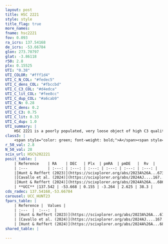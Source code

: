 ```yaml
---
layout: post
title: HSC 2221
style: style
title_flag: true
more_names: 
fname: hsc2221
fov: 0.093
ra_icrs: 137.54168
de_icrs: -53.66784
glon: 273.70797
glat: -3.86118
r50: 2.8
plx: 0.15525
UTI: "0.38"
UTI_COLOR: "#fff1d4"
UTI_C_N_COL: "#fedec5"
UTI_C_dens_COL: "#fbccbd"
UTI_C_C3_COL: "#d4edca"
UTI_C_lit_COL: "#fee8cc"
UTI_C_dup_COL: "#a6cab9"
UTI_C_N: 0.28
UTI_C_dens: 0.2
UTI_C_C3: 0.75
UTI_C_lit: 0.33
UTI_C_dup: 1.0
UTI_summary: |
    HSC 2221 is a poorly populated, very loose object of high C3 quality. It was recently reported in the literature.
class3: |
    <span style="color: green; font-weight: bold;">A</span><span style="color: #FFC300; font-weight: bold;">B</span>
r_50_val: 2.8
N_50_val: 28
scix_url: HSC%202221
posit_table: |
    | Reference    | RA    | DEC   | Plx  | pmRA  | pmDE   |  Rv  |
    | :---         | :---: | :---: | :---: | :---: | :---: | :---: |
    |[Hunt & Reffert (2023)](https://scixplorer.org/abs/2023A%26A...673A.114H) | 137.527 | -53.663 | 0.167 | -3.275 | 2.637 | 38.302 |
    |[Cavallo et al. (2024)](https://scixplorer.org/abs/2024AJ....167...12C) | 137.511 | -53.655 | 0.171 | -- | -- | -- |
    |[Hunt & Reffert (2024)](https://scixplorer.org/abs/2024A%26A...686A..42H) | 137.527 | -53.663 | 0.167 | -3.275 | 2.637 | 38.302 |
    | **UCC** |137.542 | -53.668 | 0.155 | -3.264 | 2.625 | 38.3 | 
cds_radec: 137.54168,-53.66784
carousel: UCC_HUNT23
fpars_table: |
    | Reference |  Values |
    | :---  |  :---:  |
    | [Hunt & Reffert (2023)](https://scixplorer.org/abs/2023A%26A...673A.114H) | `AV50=1.123, diffAV50=0.763, MOD50=13.516, logAge50=8.495` |
    | [Cavallo et al. (2024)](https://scixplorer.org/abs/2024AJ....167...12C) | `AV50=1.13, dMod50=13.23, logAge50=8.68, [Fe/H]50=0.1` |
    | [Hunt & Reffert (2024)](https://scixplorer.org/abs/2024A%26A...686A..42H) | `MassJ=240.865` |
shared_table: |
    
---
```

